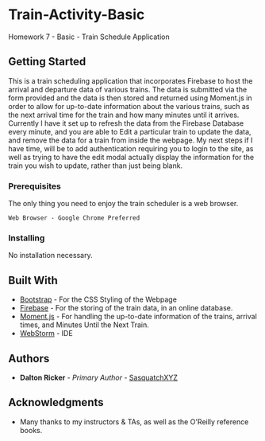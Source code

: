 # Train-Activity-Basic
Homework 7 - Basic - Train Schedule Application

## Getting Started

This is a train scheduling application that incorporates Firebase to host the arrival and departure data of various trains.  The data is submitted via the form provided and the data is then stored and returned using Moment.js in order to allow for up-to-date information about the various trains, such as the next arrival time for the train and how many minutes until it arrives.  Currently I have it set up to refresh the data from the Firebase Database every minute, and you are able to Edit a particular train to update the data, and remove the data for a train from inside the webpage.  My next steps if I have time, will be to add authentication requiring you to login to the site, as well as trying to have the edit modal actually display the information for the train you wish to update, rather than just being blank.

### Prerequisites

The only thing you need to enjoy the train scheduler is a web browser.

```
Web Browser - Google Chrome Preferred
```

### Installing

No installation necessary.

## Built With

* [Bootstrap](http://getbootstrap.com/) - For the CSS Styling of the Webpage
* [Firebase](https://firebase.google.com/) - For the storing of the train data, in an online database.
* [Moment.js](https://momentjs.com/) - For handling the up-to-date information of the trains, arrival times, and Minutes Until the Next Train.
* [WebStorm](https://www.jetbrains.com/webstorm/) - IDE

## Authors

* **Dalton Ricker** - *Primary Author* - [SasquatchXYZ](https://github.com/SasquatchXYZ)

## Acknowledgments
* Many thanks to my instructors & TAs, as well as the O'Reilly reference books.